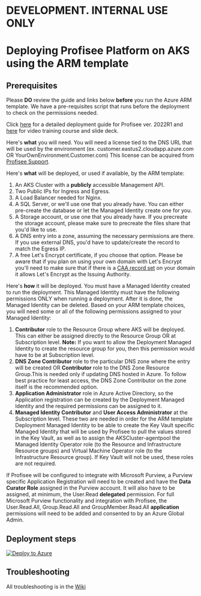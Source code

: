 # DEVELOPMENT.  INTERNAL USE ONLY
# Deploying Profisee Platform on AKS using the ARM template


## Prerequisites

Please **DO** review the guide and links below **before** you run the Azure ARM template. We have a pre-requisites script that runs before the deployment to check on the permissions needed.

Click [here](https://support.profisee.com/wikis/2022_r1_support/deploying_the_AKS_cluster_with_the_arm_template) for a detailed deployment guide for Profisee ver. 2022R1 and [here](https://support.profisee.com/lms/courseinfo?id=00u00000000002b00aM&mode=browsecourses) for video training course and slide deck.


Here's **what** you will need. You will need a license tied to the DNS URL that will be used by the environment (ex. customer.eastus2.cloudapp.azure.com OR YourOwnEnvironment.Customer.com) This license can be acquired from [Profisee Support](https://support.profisee.com/aspx/ProfiseeCustomerHome). 

Here's **what** will be deployed, or used if available, by the ARM template:
1. An AKS Cluster with a **publicly** accessible Management API.
2. Two Public IPs for Ingress and Egress.
3. A Load Balancer needed for Nginx.
4. A SQL Server, or we'll use one that you already have. You can either pre-create the database or let the Managed Identity create one for you.
5. A Storage account, or use one that you already have. If you precreate the storage account, please make sure to precreate the files share that you'd like to use.
6. A DNS entry into a zone, assuming the necessary permissions are there. If you use external DNS, you'd have to update/create the record to match the Egress IP.
7. A free Let's Encrypt certificate, if you choose that option. Please be aware that if you plan on using your own domain with Let's Encrypt you'll need to make sure that if there is a [CAA record set](https://letsencrypt.org/docs/caa/) on your domain it allows Let's Encrypt as the Issuing Authority.

Here's **how** it will be deployed. You must have a Managed Identity created to run the deployment. This Managed Identity must have the following permissions ONLY when running a deployment. After it is done, the Managed Identity can be deleted. Based on your ARM template choices, you will need some or all of the following permissions assigned to your Managed Identity:
1. **Contributor** role to the Resource Group where AKS will be deployed. This can either be assigned directly to the Resource Group OR at Subscription level. **Note:** If you want to allow the Deployment Managed Identity to create the resource group for you, then this permission would have to be at Subscription level. 
2. **DNS Zone Contributor** role to the particular DNS zone where the entry will be created OR **Contributor** role to the DNS Zone Resource Group.This is needed only if updating DNS hosted in Azure. To follow best practice for least access, the DNS Zone Contributor on the zone itself is the recommended option.
3. **Application Administrator** role in Azure Active Directory, so the Application registration can be created by the Deployment Managed Identity and the required permissions can be assigned to it.
4. **Managed Identity Contributor** and **User Access Administrator** at the Subscription level. These two are needed in order for the ARM template Deployment Managed Identity to be able to create the Key Vault specific Managed Identity that will be used by Profisee to pull the values stored in the Key Vault, as well as to assign the AKSCluster-agentpool the Managed Identity Operator role (to the Resource and Infrastructure Resource groups) and Virtual Machine Operator role (to the Infrastructure Resource group). If Key Vault will not be used, these roles are not required.

If Profisee will be configured to integrate with Microsoft Purview, a Purview specific Application Registration will need to be created and have the  **Data Curator Role** assigned in the Purview account. It will also have to be assigned, at minimum, the User.Read **delegated** permission. For full Microsoft Purview functionality and integration with Profisee, the User.Read.All, Group.Read.All and GroupMember.Read.All **application** permissions will need to be added and consented to by an Azure Global Admin.

    
## Deployment steps

[![Deploy to Azure](https://aka.ms/deploytoazurebutton)](https://portal.azure.com/#create/Microsoft.Template/uri/https%3A%2F%2Fraw.githubusercontent.com%2Fprofiseeadmin%2Fkubernetes%2Fmaster%2FAzure-ARM%2Fazuredeploy.json/createUIDefinitionUri/https%3A%2F%2Fraw.githubusercontent.com%2Fprofiseeadmin%2Fkubernetes%2Fmaster%2FAzure-ARM%2FcreateUIDefinition.json)

## Troubleshooting

All troubleshooting is in the [Wiki](https://github.com/profisee/kubernetes/wiki)

